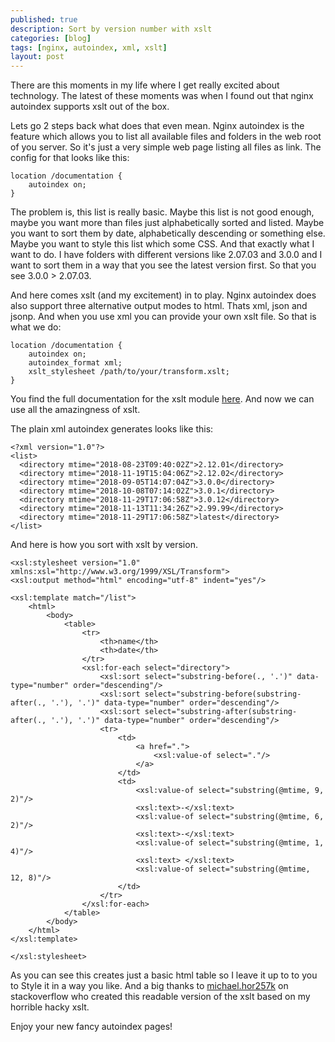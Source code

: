 ```yaml
---
published: true
description: Sort by version number with xslt
categories: [blog]
tags: [nginx, autoindex, xml, xslt]
layout: post
---
```


There are this moments in my life where I get really excited about 
technology. The latest of these moments was when I found out that 
nginx autoindex supports xslt out of the box.


Lets go 2 steps back what does that even mean. Nginx autoindex is the feature 
which allows you to list all available files and folders in the web root of you server.
So it's just a very simple web page listing all files as link. The config for that 
looks like this:

```
location /documentation {
	autoindex on;
}
```


The problem is, this list is really basic. Maybe this list is not good enough, maybe 
you want more than files just alphabetically sorted and listed. Maybe you want to sort 
them by date, alphabetically descending or something else. Maybe you want to style this list
which some CSS. And that exactly what I want to do. I have folders with different versions 
like 2.07.03 and 3.0.0 and I want to sort them in a way that you see the latest version first.
So that you see 3.0.0 > 2.07.03.


And here comes xslt (and my excitement) in to play. Nginx autoindex does also support 
three alternative output modes to html. Thats xml, json and jsonp. And when you use 
xml you can provide your own xslt file. So that is what we do:


```
location /documentation {
	autoindex on;
	autoindex_format xml;
	xslt_stylesheet /path/to/your/transform.xslt;
}
```

You find the full documentation for the xslt module [here](https://nginx.org/en/docs/http/ngx_http_xslt_module.html). And now we can use all the amazingness of xslt.

The plain xml autoindex generates looks like this:


```
<?xml version="1.0"?>
<list>
  <directory mtime="2018-08-23T09:40:02Z">2.12.01</directory>
  <directory mtime="2018-11-19T15:04:06Z">2.12.02</directory>
  <directory mtime="2018-09-05T14:07:04Z">3.0.0</directory>
  <directory mtime="2018-10-08T07:14:02Z">3.0.1</directory>
  <directory mtime="2018-11-29T17:06:58Z">3.0.12</directory>
  <directory mtime="2018-11-13T11:34:26Z">2.99.99</directory>
  <directory mtime="2018-11-29T17:06:58Z">latest</directory>
</list>
```

And here is how you sort with xslt by version.

```
<xsl:stylesheet version="1.0" 
xmlns:xsl="http://www.w3.org/1999/XSL/Transform">
<xsl:output method="html" encoding="utf-8" indent="yes"/>

<xsl:template match="/list">
    <html>
        <body>
            <table>
                <tr>
                    <th>name</th>
                    <th>date</th>
                </tr>
                <xsl:for-each select="directory">
                    <xsl:sort select="substring-before(., '.')" data-type="number" order="descending"/>
                    <xsl:sort select="substring-before(substring-after(., '.'), '.')" data-type="number" order="descending"/>
                    <xsl:sort select="substring-after(substring-after(., '.'), '.')" data-type="number" order="descending"/>
                    <tr>
                        <td>
                            <a href=".">
                                <xsl:value-of select="."/>
                            </a>
                        </td>
                        <td>
                            <xsl:value-of select="substring(@mtime, 9, 2)"/>
                            <xsl:text>-</xsl:text>
                            <xsl:value-of select="substring(@mtime, 6, 2)"/>
                            <xsl:text>-</xsl:text>
                            <xsl:value-of select="substring(@mtime, 1, 4)"/>
                            <xsl:text> </xsl:text>
                            <xsl:value-of select="substring(@mtime, 12, 8)"/>
                        </td>
                    </tr>
                </xsl:for-each>
            </table>
        </body>
    </html> 
</xsl:template>

</xsl:stylesheet>
```

As you can see this creates just a basic html table so I leave it up to to 
you to Style it in a way you like. And a big thanks to 
[michael.hor257k](https://stackoverflow.com/a/53568517/1279355) on stackoverflow
who created this readable version of the xslt based on my horrible 
hacky xslt.


Enjoy your new fancy autoindex pages!
